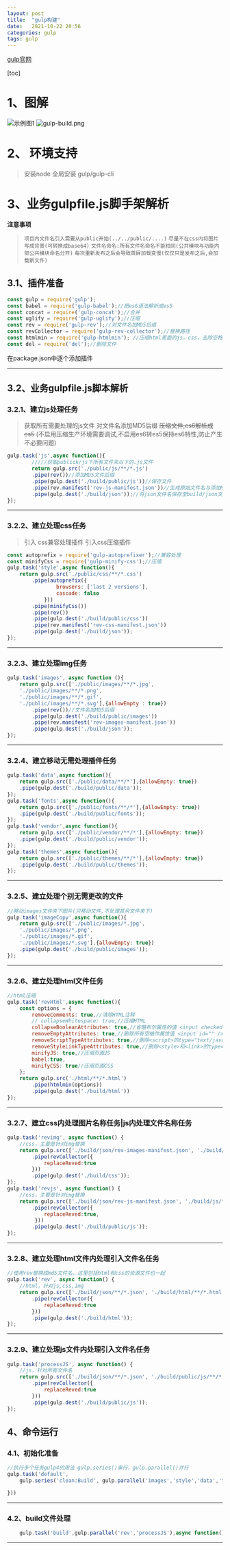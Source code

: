 ```yaml
---
layout: post
title:  "gulp构建"
date:   2021-10-22 20:56
categories: gulp
tags: gulp
---
```

[gulp官网](https://www.gulpjs.com.cn/)

[toc]
# 1、图解
![示例图1](https://github.com/Quietly-20201113/PictureSpace/blob/main/gulp/gulp-build.png?raw=true "示例图1")
![gulp-build.png](https://github.com/Quietly-20201113/PictureSpace/blob/main/gulp/gulp.png?raw=true)

# 2、 环境支持
> 安装node
> 全局安装 gulp/gulp-cli
>

# 3、业务gulpfile.js脚手架解析
**注意事项**

> `项目内文件名引入需要从public开始(../../public/....)`
> `尽量不在css内将图片写成背景(可转换成base64)`
> `文件名命名:所有文件名命名不能相同(公共模块与功能内部公共模块命名分开)`
> `每次重新发布之后会导致首屏加载变慢(仅仅只是发布之后,会加载新文件)`

## 3.1、插件准备
```js
const gulp = require('gulp');
const babel = require('gulp-babel');//把es6语法解析成es5
const concat = require('gulp-concat');//合并
const uglify = require('gulp-uglify');//压缩
const rev = require('gulp-rev');//对文件名加MD5后缀
const revCollector = require('gulp-rev-collector');//替换路径
const htmlmin = require('gulp-htmlmin'); //压缩html里面的js，css，去除空格
const del = require('del');//删除文件
```
在package.json中逐个添加插件
****
## 3.2、业务gulpfile.js脚本解析
### 3.2.1、建立js处理任务
> 获取所有需要处理的js文件
> 对文件名添加MD5后缀
> ~~压缩文件,es6解析成es5~~ (不启用压缩生产环境需要调试,不启用es6转es5保持es6特性,防止产生不必要问题)
>
```js
gulp.task('js',async function(){
		/////获取publick/js下所有文件夹以下的.js文件
		return gulp.src('./public/js/**/*.js')
		.pipe(rev())//添加MD5文件后缀
		.pipe(gulp.dest('./build/public/js'))//保存文件
		.pipe(rev.manifest('rev-js-manifest.json'))//生成原始文件名与添加MD5文件名的json对象文件
		.pipe(gulp.dest('./build/json'));//将json文件名保存至build/json文件夹下
});
```
****
### 3.2.2、建立处理css任务
> 引入 css兼容处理插件
> 引入css压缩插件
```js
const autoprefix = require('gulp-autoprefixer');//兼容处理
const minifyCss = require('gulp-minify-css');//压缩
gulp.task('style',async function(){
    return gulp.src('./public/css/**/*.css')
        .pipe(autoprefix({
                browsers: ['last 2 versions'],
                cascade: false
            }))
        .pipe(minifyCss())
        .pipe(rev())
        .pipe(gulp.dest('./build/public/css'))
        .pipe(rev.manifest('rev-css-manifest.json'))
        .pipe(gulp.dest('./build/json'));
});
```
****
### 3.2.3、建立处理img任务
```js
gulp.task('images', async function (){
    return gulp.src(['./public/images/**/*.jpg',
	'./public/images/**/*.png',
	'./public/images/**/*.gif',
	'./public/images/**/*.svg'],{allowEmpty : true})
        .pipe(rev())//文件名加MD5后缀
        .pipe(gulp.dest('./build/public/images'))
        .pipe(rev.manifest('rev-images-manifest.json'))
        .pipe(gulp.dest('./build/json'));
});
```
****
### 3.2.4、建立移动无需处理插件任务
```js
gulp.task('data',async function(){
    return gulp.src(['./public/data/**/*'],{allowEmpty: true})
    .pipe(gulp.dest('./build/public/data'));
});
gulp.task('fonts',async function(){
    return gulp.src(['./public/fonts/**/*'],{allowEmpty: true})
    .pipe(gulp.dest('./build/public/fonts'));
});
gulp.task('vendor',async function(){
    return gulp.src(['./public/vendor/**/*'],{allowEmpty: true})
    .pipe(gulp.dest('./build/public/vendor'));
});
gulp.task('themes',async function(){
    return gulp.src(['./public/themes/**/*'],{allowEmpty: true})
    .pipe(gulp.dest('./build/public/themes'));
});
```
****
### 3.2.5、建立处理个别无需更改的文件
```js
//移动images文件夹下图片(只移动文件,不处理其余文件夹下)
gulp.task('imageCopy',async function(){
    return gulp.src(['./public/images/*.jpg',
	'./public/images/*.png',
	'./public/images/*.gif',
	'./public/images/*.svg'],{allowEmpty: true})
    .pipe(gulp.dest('./build/public/images'));
});
```
****
### 3.2.6、建立处理html文件任务
```js
//html压缩
gulp.task('revHtml',async function(){
    const options = {
        removeComments: true,//清除HTML注释
        // collapseWhitespace: true,//压缩HTML
        collapseBooleanAttributes: true,//省略布尔属性的值 <input checked="true"/> ==> <input />
        removeEmptyAttributes: true,//删除所有空格作属性值 <input id="" /> ==> <input />
        removeScriptTypeAttributes: true,//删除<script>的type="text/javascript"
        removeStyleLinkTypeAttributes: true,//删除<style>和<link>的type="text/css"
        minifyJS: true,//压缩页面JS
        babel:true,
        minifyCSS: true//压缩页面CSS
    };
    return gulp.src('./html/**/*.html')
        .pipe(htmlmin(options))
        .pipe(gulp.dest('./build/html'))
});
```
****
### 3.2.7、建立css内处理图片名称任务|js内处理文件名称任务
```js
gulp.task('revimg', async function() {
    //css，主要是针对img替换
    return gulp.src(['./build/json/rev-images-manifest.json', './build/css/**/*.css'],{allowEmpty : true})
        .pipe(revCollector({
            replaceReved:true
        }))
        .pipe(gulp.dest('./build/css'));
});
gulp.task('revjs', async function() {
    //css，主要是针对img替换
    return gulp.src(['./build/json/rev-js-manifest.json', './build/js/**/*.js'],{allowEmpty : true})
        .pipe(revCollector({
            replaceReved:true,
         }))
        .pipe(gulp.dest('./build/public/js'));
});
```
****
### 3.2.8、建立处理html文件内处理引入文件名任务
```js
//使用rev替换成md5文件名，这里包括html和css的资源文件也一起
gulp.task('rev', async function() {
    //html，针对js,css,img
    return gulp.src(['./build/json/**/*.json', './build/html/**/*.html'],{allowEmpty : true})
        .pipe(revCollector({
            replaceReved:true
        }))
        .pipe(gulp.dest('./build/html'));
});
```

****
### 3.2.9、建立处理js文件内处理引入文件名任务
```js
gulp.task('processJS', async function() {
    //js，针对所有文件名
    return gulp.src(['./build/json/**/*.json', './build/public/js/**/*.js'],{allowEmpty : true})
        .pipe(revCollector({
            replaceReved:true
        }))
        .pipe(gulp.dest('./build/public/js'));
});
```
## 4、命令运行
### 4.1、初始化准备
```js
//执行多个任务gulp4的用法 gulp.series()串行，gulp.parallel()并行
gulp.task('default',
	gulp.series('clean:Build', gulp.parallel('images','style','data','themes','fonts','vendor','imageCopy','revHtml','js'),'revimg','revjs',async function(){

}))
```
****
### 4.2、build文件处理
```js
	gulp.task('build',gulp.parallel('rev','processJS'),async function(){})
```
****
